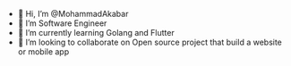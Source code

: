 - 👋 Hi, I’m @MohammadAkabar
- 👀 I’m Software Engineer
- 🌱 I’m currently learning Golang and Flutter
- 💞️ I’m looking to collaborate on Open source project that build a website or mobile app

<!---
MohammadAkabar/MohammadAkabar is a ✨ special ✨ repository because its `README.md` (this file) appears on your GitHub profile.
You can click the Preview link to take a look at your changes.
--->
